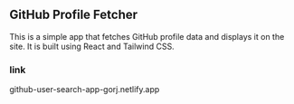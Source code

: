 ## GitHub Profile Fetcher

This is a simple app that fetches GitHub profile data and displays it on the site. It is built using React and Tailwind CSS.

### link

github-user-search-app-gorj.netlify.app